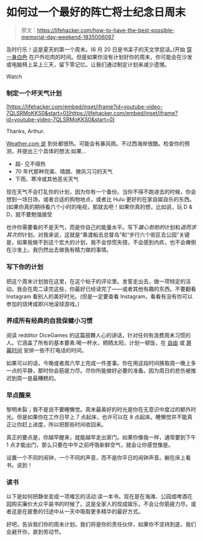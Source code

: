 # 如何过一个最好的阵亡将士纪念日周末

> 原文：<https://lifehacker.com/how-to-have-the-best-possible-memorial-day-weekend-1835006087>

及时行乐！这是夏天的第一个周末。(6 月 20 日是书呆子的天文学屁话。)开始 [穿一身白色](https://verysmartbrothas.theroot.com/why-this-all-white-memorial-day-weekend-sale-at-macys-i-1834982986) 在户外吃肉的时间。但是如果你没有计划好你的周末，你可能会在沙发或电脑椅上呆上三天，留下零记忆。让我们通过制定计划来减少遗憾。

Watch

### 制定一个坏天气计划

 [https://lifehacker.com/embed/inset/iframe?id=youtube-video-7QLSRMoKKS0&start=0](https://lifehacker.com/embed/inset/iframe?id=youtube-video-7QLSRMoKKS0&start=0)

<figcaption class="sc-1ptbguh-0 hxeMec caption">Thanks, Arthur.</figcaption> 

[Weather.com 说](https://weather.com/holiday/memorial-day/news/2019-05-22-memorial-day-weekend-weather-forecast-2019) 到处都很热。可能会有暴风雨。不过西海岸很酷。检查你的预测，并提出三个具体的想法:如果...

*   超- 见不得热
*   70 年代那种完美、晴朗、微风习习的天气
*   下雨、寒冷或其他恶劣天气

现在天气不会打乱你的计划，因为你有一个备份。当你不得不跑进去的时候，你会想到一场日场，或者合适的购物地点，或者比 Hulu 更好的在家自娱自乐的东西。(如果你真的期待看六个小时的电视，那就去吧！如果你真的想，比如说，玩 D & D，就不要勉强接受

也许你需要看的不是天气，而是你自己的能量水平。写下*雄心勃勃的*计划和*退而求其次的*计划。对我来说，这就是“乘渡船去总督岛”和“步行六个街区去公园”关键是，如果我做不到这个宏大的计划，我不会惊慌失措，不会感到内疚，也不会瘫倒在沙发上。我仍然出去做我有精力做的事情。

### 写下你的计划

把这个周末计划放在这里，在这个帖子的评论里。发誓走出去，做一项特定的活动。我会在周二读完这些，你最好已经读完了——或者其他有趣的东西。不要翻看 Instagram 看别人的美好时光。(但是一定要查看 Instagram，看看有没有你可以参加的烧烤或即兴地滚球游戏。)

### 养成所有经典的自我保健小习惯

阅读 redditor DiceGames 的这篇鼓舞人心的讲话，针对任何有浪费周末习惯的人。它涵盖了所有的基本要素:喝一杯水，晒晒太阳，计划一顿饭，在 [自由](https://lifehacker.com/freedom-blocks-distractions-in-sync-across-every-device-1747878326) 或 [屏幕时间](https://lifehacker.com/apples-screen-time-report-is-not-accurate-for-tracking-1829368950) 安排一些不打电话的时间。

如果可以的话，今晚或者周六早上完成一件差事。你在用这段时间换取周一晚上多一点的平静，那时你会筋疲力尽。尽你所能做好必要的准备。因为周日的悲伤被推迟到周一是最糟糕的。

### 早点醒来

黎明未裂；我不是说不要睡懒觉。周末最美好的时光是你在无意识中度过的额外时光。但是如果你在工作日早上 7 点起床，也许可以在 8 点起床。睡懒觉并不能真正让你赶上进度，所以把那些时间收回来。

真正的要点是，你越早醒来，就能越早走出家门。如果你像我一样，通常要到下午 1 点才能出门，那么只要在中午之前呼吸新鲜空气，就会让你感觉像是。

设置一个不同的闹钟，一个不同的声音，而不是你平日的闹钟声音。躺在床上看书。说到！

### 读书

以下是如何把静坐变成一项难忘的活动:读一本书。现在是在海滩、公园或啤酒花园购买廉价大众平装书的时候了。这是全家人的现成娱乐，不会让你筋疲力尽。或者这是在疲惫的归途中从一天中吸取更多精华的最好方式。

好吧，告诉我们你的周末计划。我们将是你的责任伙伴，如果你不坚持到底，我们会避开你，直到劳动节。
